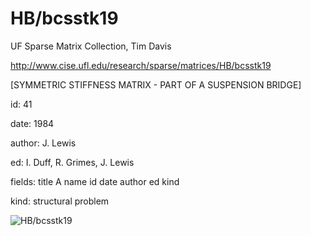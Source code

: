 # HB/bcsstk19

 UF Sparse Matrix Collection, Tim Davis

 http://www.cise.ufl.edu/research/sparse/matrices/HB/bcsstk19

 [SYMMETRIC STIFFNESS MATRIX - PART OF A SUSPENSION BRIDGE]

 id: 41

 date: 1984

 author: J. Lewis

 ed: I. Duff, R. Grimes, J. Lewis

 fields: title A name id date author ed kind

 kind: structural problem

![HB/bcsstk19](http://www2.research.att.com/~yifanhu/GALLERY/GRAPHS/GIF_SMALL/HB@bcsstk19.gif)